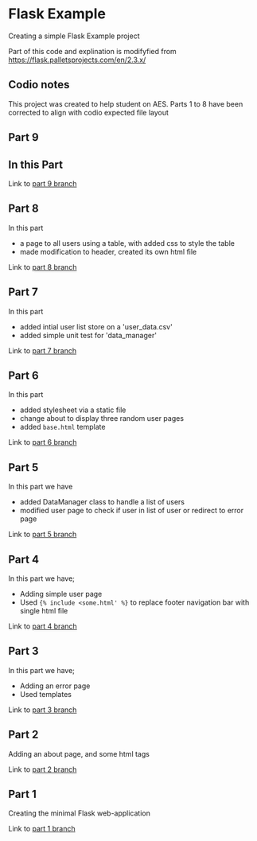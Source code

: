 # Flask Example
Creating a simple Flask Example project

Part of this code and explination is modifyfied from https://flask.palletsprojects.com/en/2.3.x/

## Codio notes
This project was created to help student on AES. Parts 1 to 8 have been corrected to align with codio expected file layout

## Part 9
In this Part
-

Link to [part 9 branch](https://github.com/stealthness/flask-example/tree/part9-adding-form-application)



## Part 8
In this part
- a page to all users using a table, with added css to style the table
- made modification to header, created its own html file

Link to [part 8 branch](https://github.com/stealthness/flask-example/tree/part8-adding-allusers-application)

## Part 7
In this part
- added intial user list store on a 'user_data.csv'
- added simple unit test for 'data_manager' 
 
Link to [part 7 branch](https://github.com/stealthness/flask-example/tree/part7-adding-csv-application)

## Part 6
In this part 
- added stylesheet via a static file
- change about to display three random user pages
- added `base.html` template
 
Link to [part 6 branch](https://github.com/stealthness/flask-example/tree/part6-using-base-template-application)

## Part 5
In this part we have
- added DataManager class to handle a list of users
- modified user page to check if user in list of user or redirect to error page

Link to [part 5 branch](https://github.com/stealthness/flask-example/tree/part5-basic-template-application)

## Part 4
In this part we have;
- Adding simple user page
- Used `{% include <some.html' %}` to replace footer navigation bar with single html file

Link to [part 4 branch](https://github.com/stealthness/flask-example/tree/part4-basic-template-application)

## Part 3
In this part we have;
- Adding an error page
- Used templates 

Link to [part 3 branch](https://github.com/stealthness/flask-example/tree/part3-basic-template-application)

## Part 2
Adding an about page, and some html tags 

Link to [part 2 branch](https://github.com/stealthness/flask-example/tree/part2-minimal-application)

## Part 1
Creating the minimal Flask web-application 

Link to [part 1 branch](https://github.com/stealthness/flask-example/tree/part1-minimal-application)

